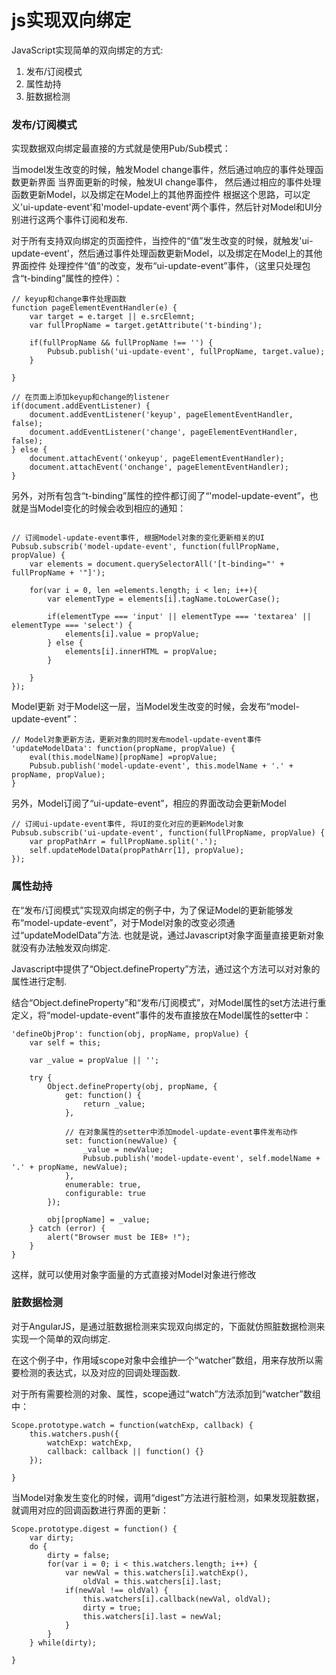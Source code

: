 # js实现双向绑定

JavaScript实现简单的双向绑定的方式:

1. 发布/订阅模式
2. 属性劫持
3. 脏数据检测

### 发布/订阅模式

实现数据双向绑定最直接的方式就是使用Pub/Sub模式：

当model发生改变的时候，触发Model change事件，然后通过响应的事件处理函数更新界面
当界面更新的时候，触发UI change事件， 然后通过相应的事件处理函数更新Model，以及绑定在Model上的其他界面控件
根据这个思路，可以定义'ui-update-event'和'model-update-event'两个事件，然后针对Model和UI分别进行这两个事件订阅和发布.

对于所有支持双向绑定的页面控件，当控件的“值”发生改变的时候，就触发'ui-update-event'，然后通过事件处理函数更新Model，以及绑定在Model上的其他界面控件
处理控件“值”的改变，发布“ui-update-event”事件，（这里只处理包含“t-binding”属性的控件）：
```
// keyup和change事件处理函数
function pageElementEventHandler(e) {
    var target = e.target || e.srcElemnt;
    var fullPropName = target.getAttribute('t-binding');

    if(fullPropName && fullPropName !== '') {
        Pubsub.publish('ui-update-event', fullPropName, target.value);
    }

}
```
```
// 在页面上添加keyup和change的listener
if(document.addEventListener) {
    document.addEventListener('keyup', pageElementEventHandler, false);
    document.addEventListener('change', pageElementEventHandler, false);
} else {
    document.attachEvent('onkeyup', pageElementEventHandler);
    document.attachEvent('onchange', pageElementEventHandler);
} 
```
另外，对所有包含“t-binding”属性的控件都订阅了“'model-update-event”，也就是当Model变化的时候会收到相应的通知：
```

// 订阅model-update-event事件, 根据Model对象的变化更新相关的UI
Pubsub.subscrib('model-update-event', function(fullPropName, propValue) {   
    var elements = document.querySelectorAll('[t-binding="' + fullPropName + '"]');

    for(var i = 0, len =elements.length; i < len; i++){
        var elementType = elements[i].tagName.toLowerCase();

        if(elementType === 'input' || elementType === 'textarea' || elementType === 'select') {
            elements[i].value = propValue;
        } else {
            elements[i].innerHTML = propValue;
        }

    }
});  

```
Model更新
对于Model这一层，当Model发生改变的时候，会发布“model-update-event”：
```
// Model对象更新方法，更新对象的同时发布model-update-event事件
'updateModelData': function(propName, propValue) {    
    eval(this.modelName)[propName] =propValue;   
    Pubsub.publish('model-update-event', this.modelName + '.' + propName, propValue);
}
```
另外，Model订阅了“ui-update-event”，相应的界面改动会更新Model
```
// 订阅ui-update-event事件, 将UI的变化对应的更新Model对象
Pubsub.subscrib('ui-update-event', function(fullPropName, propValue) {
    var propPathArr = fullPropName.split('.');
    self.updateModelData(propPathArr[1], propValue);
});
```


### 属性劫持

在“发布/订阅模式”实现双向绑定的例子中，为了保证Model的更新能够发布“model-update-event”，对于Model对象的改变必须通过“updateModelData”方法.
也就是说，通过Javascript对象字面量直接更新对象就没有办法触发双向绑定.

Javascript中提供了“Object.defineProperty”方法，通过这个方法可以对对象的属性进行定制.

结合“Object.defineProperty”和“发布/订阅模式”，对Model属性的set方法进行重定义，将“model-update-event”事件的发布直接放在Model属性的setter中：
```
'defineObjProp': function(obj, propName, propValue) {
    var self = this;

    var _value = propValue || '';

    try {
        Object.defineProperty(obj, propName, {
            get: function() {
                return _value; 
            },
            
            // 在对象属性的setter中添加model-update-event事件发布动作
            set: function(newValue) {
                _value = newValue;
                Pubsub.publish('model-update-event', self.modelName + '.' + propName, newValue);
            },
            enumerable: true,
            configurable: true
        });

        obj[propName] = _value;
    } catch (error) {
        alert("Browser must be IE8+ !");
    }
}
```
这样，就可以使用对象字面量的方式直接对Model对象进行修改


### 脏数据检测

对于AngularJS，是通过脏数据检测来实现双向绑定的，下面就仿照脏数据检测来实现一个简单的双向绑定.

在这个例子中，作用域scope对象中会维护一个“watcher”数组，用来存放所以需要检测的表达式，以及对应的回调处理函数.

对于所有需要检测的对象、属性，scope通过“watch”方法添加到“watcher”数组中：

```
Scope.prototype.watch = function(watchExp, callback) {
    this.watchers.push({
        watchExp: watchExp,
        callback: callback || function() {}
    });

}
```

当Model对象发生变化的时候，调用“digest”方法进行脏检测，如果发现脏数据，就调用对应的回调函数进行界面的更新：
```
Scope.prototype.digest = function() {
    var dirty;
    do { 
        dirty = false;
        for(var i = 0; i < this.watchers.length; i++) {
            var newVal = this.watchers[i].watchExp(),
                oldVal = this.watchers[i].last;
            if(newVal !== oldVal) {
                this.watchers[i].callback(newVal, oldVal);
                dirty = true;
                this.watchers[i].last = newVal;
            }
        }
    } while(dirty);

}
```